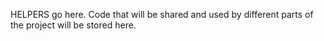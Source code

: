 HELPERS go here. Code that will be shared and used by different parts of the project will be stored here.